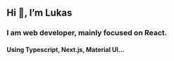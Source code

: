 ## Hi 👋, I’m Lukas 
### I am web developer, mainly focused on React.
#### Using Typescript, Next.js, Material UI...


<!---
weblukas/weblukas is a ✨ special ✨ repository because its `README.md` (this file) appears on your GitHub profile.
You can click the Preview link to take a look at your changes.
--->
